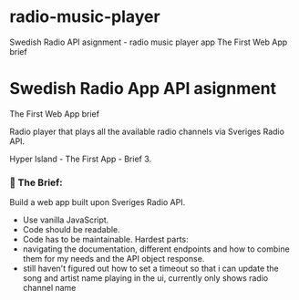 # radio-music-player

Swedish Radio API asignment - radio music player app
The First Web App brief

# Swedish Radio App API asignment

The First Web App brief



Radio player that plays all the available radio channels via Sveriges Radio API.

Hyper Island - The First App - Brief 3.

### :open_file_folder: The Brief:

Build a web app built upon Sveriges Radio API.

- Use vanilla JavaScript.
- Code should be readable.
- Code has to be maintainable.
Hardest parts:
- navigating the documentation, different endpoints and how to combine them for my needs and the API object response.
- still haven't figured out how to set a timeout so that i can update the song and artist name playing in the ui, currently only shows radio channel name
